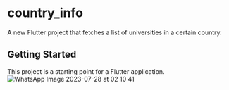 # country_info

A new Flutter project that fetches a list of universities in a certain country.

## Getting Started

This project is a starting point for a Flutter application.
![WhatsApp Image 2023-07-28 at 02 10 41](https://github.com/lolimsad/country_info/assets/120118909/5cd2192c-33f8-406d-b8a3-96f8d032a35e)
